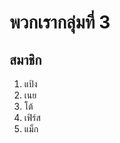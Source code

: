 <h1>พวกเรากลุ่มที่ 3</h1>
<h2>สมาชิก</h2>
<ol>
  <li>แป้ง</li>
  <li>เนย</li>
  <li>โต้</li>
  <li>เฟิร์ส</li>
  <li>แม็ก</li>
</ol>
